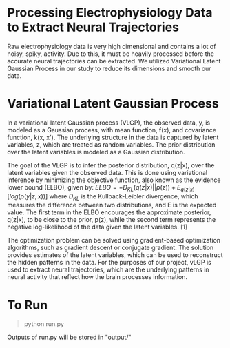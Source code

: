 # Processing Electrophysiology Data to Extract Neural Trajectories

Raw electrophysiology data is very high dimensional and contains a lot of noisy, spiky, activity. Due to this, it must be heavily processed before the accurate neural trajectories can be extracted.
We utilized Variational Latent Gaussian Process in our study to reduce its dimensions and smooth our data. 

# Variational Latent Gaussian Process

In a variational latent Gaussian process (VLGP), the observed data, y, is modeled as a Gaussian process, with mean function, f(x), and covariance function, k(x, x'). The underlying structure in the data is captured by latent variables, z, which are treated as random variables. The prior distribution over the latent variables is modeled as a Gaussian distribution.

The goal of the VLGP is to infer the posterior distribution, q(z|x), over the latent variables given the observed data. This is done using variational inference by minimizing the objective function, also known as the evidence lower bound (ELBO), given by:
$ELBO = -D_{KL}(q(z|x) || p(z)) + E_{q(z|x)}[log(p(y|z,x))]$
where $D_{KL}$ is the Kullback-Leibler divergence, which measures the difference between two distributions, and E is the expected value. The first term in the ELBO encourages the approximate posterior, q(z|x), to be close to the prior, p(z), while the second term represents the negative log-likelihood of the data given the latent variables. [1]

The optimization problem can be solved using gradient-based optimization algorithms, such as gradient descent or conjugate gradient. The solution provides estimates of the latent variables, which can be used to reconstruct the hidden patterns in the data. For the purposes of our project, vLGP is used to extract neural trajectories, which are the underlying patterns in neural activity that reflect how the brain processes information.
# To Run

> python run.py
<test>
Outputs of run.py will be stored in "output/"

